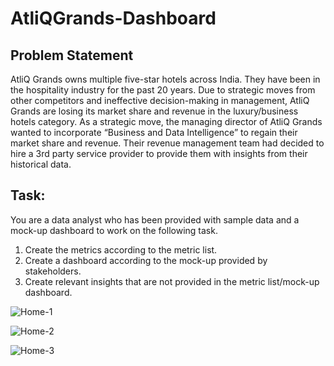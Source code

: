 ﻿# AtliQGrands-Dashboard

## Problem Statement
AtliQ Grands owns multiple five-star hotels across India. They have been in the hospitality industry for the past 20 years. Due to strategic moves from other competitors and ineffective decision-making in management, AtliQ Grands are losing its market share and revenue in the luxury/business hotels category. As a strategic move, the managing director of AtliQ Grands wanted to incorporate “Business and Data Intelligence” to regain their market share and revenue.
Their revenue management team had decided to hire a 3rd party service provider to provide them with insights from their historical data.

## Task:  

You are a data analyst who has been provided with sample data and a mock-up dashboard to work on the following task.

1. Create the metrics according to the metric list.
2. Create a dashboard according to the mock-up provided by stakeholders.
3. Create relevant insights that are not provided in the metric list/mock-up dashboard.

![Home-1](https://github.com/Aarsh01/AtliQGrands-Dashboard/assets/95579399/bc194345-3bda-4dc0-b506-4ffc75c0badc)

![Home-2](https://github.com/Aarsh01/AtliQGrands-Dashboard/assets/95579399/62f2b121-d6d4-45a7-a02d-f487309ce49f)

![Home-3](https://github.com/Aarsh01/AtliQGrands-Dashboard/assets/95579399/c355c31e-ccaf-4a96-b237-ebb0e1da1b15)

